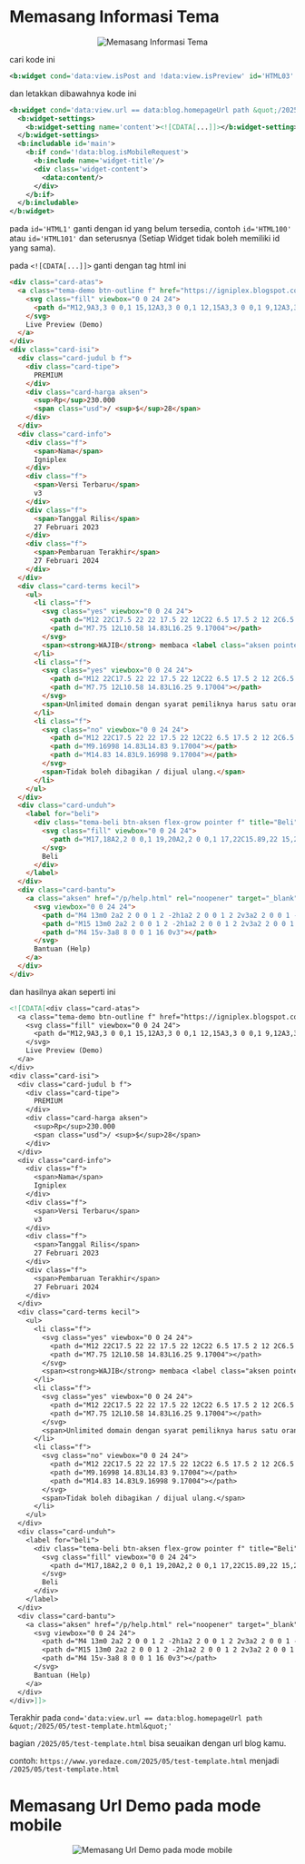 # Memasang Informasi Tema

<p align="center">
  <img src="https://blogger.googleusercontent.com/img/b/R29vZ2xl/AVvXsEgNTCzHTCD85E9HayKrkWp1dO-B7je83mZKPO2Pck_g3pznJFBxjFLSKMI_W1Jf2NHKDLt_1HUtSJ-BMXiLvnxjxh4iEzhxKMYPMg-uu0oWmgQngUPzMujsHKtIOhTZzWawckzS1HqpETrCNI6B1RE63qiwvVEpOtOHhRfY2wfPN5Dh8u7uvVaHSNCCdiY/s0/Screenshot%202025-05-18%20163004.png" alt="Memasang Informasi Tema">
</p>

cari kode ini
```xml
<b:widget cond='data:view.isPost and !data:view.isPreview' id='HTML03' locked='true' title='Trending Serupa' type='HTML' version='2' visible='true'>...</b:widget>
```

dan letakkan dibawahnya kode ini

```xml
<b:widget cond='data:view.url == data:blog.homepageUrl path &quot;/2025/05/test-template.html&quot;' id='HTML1' locked='false' title='Informasi Tema' type='HTML' visible='true'>
  <b:widget-settings>
    <b:widget-setting name='content'><![CDATA[...]]></b:widget-setting>
  </b:widget-settings>
  <b:includable id='main'>
    <b:if cond='!data:blog.isMobileRequest'>
      <b:include name='widget-title'/>
      <div class='widget-content'>
        <data:content/>
      </div>
    </b:if>
  </b:includable>
</b:widget>
```

pada `id='HTML1'` ganti dengan id yang belum tersedia, contoh `id='HTML100'` atau `id='HTML101'` dan seterusnya (Setiap Widget tidak boleh memiliki id yang sama).

pada `<![CDATA[...]]>` ganti dengan tag html ini 

```html
<div class="card-atas">
  <a class="tema-demo btn-outline f" href="https://igniplex.blogspot.com" rel="noopener" target="_blank" title="Demo Igniplex">
    <svg class="fill" viewbox="0 0 24 24">
      <path d="M12,9A3,3 0 0,1 15,12A3,3 0 0,1 12,15A3,3 0 0,1 9,12A3,3 0 0,1 12,9M12,4.5C17,4.5 21.27,7.61 23,12C21.27,16.39 17,19.5 12,19.5C7,19.5 2.73,16.39 1,12C2.73,7.61 7,4.5 12,4.5M3.18,12C4.83,15.36 8.24,17.5 12,17.5C15.76,17.5 19.17,15.36 20.82,12C19.17,8.64 15.76,6.5 12,6.5C8.24,6.5 4.83,8.64 3.18,12Z" fill="%2377828d"></path>
    </svg>
    Live Preview (Demo)
  </a>
</div>
<div class="card-isi">
  <div class="card-judul b f">
    <div class="card-tipe">
      PREMIUM
    </div>
    <div class="card-harga aksen">
      <sup>Rp</sup>230.000
      <span class="usd">/ <sup>$</sup>28</span>
    </div>
  </div>
  <div class="card-info">
    <div class="f">
      <span>Nama</span>
      Igniplex
    </div>
    <div class="f">
      <span>Versi Terbaru</span>
      v3
    </div>
    <div class="f">
      <span>Tanggal Rilis</span>
      27 Februari 2023
    </div>
    <div class="f">
      <span>Pembaruan Terakhir</span>
      27 Februari 2024
    </div>
  </div>
  <div class="card-terms kecil">
    <ul>
      <li class="f">
        <svg class="yes" viewbox="0 0 24 24">
          <path d="M12 22C17.5 22 22 17.5 22 12C22 6.5 17.5 2 12 2C6.5 2 2 6.5 2 12C2 17.5 6.5 22 12 22Z"></path>
          <path d="M7.75 12L10.58 14.83L16.25 9.17004"></path>
        </svg>
        <span><strong>WAJIB</strong> membaca <label class="aksen pointer" for="sk"><u>syarat dan ketentuan</u></label> yang berlaku sebelum membeli.</span>
      </li>
      <li class="f">
        <svg class="yes" viewbox="0 0 24 24">
          <path d="M12 22C17.5 22 22 17.5 22 12C22 6.5 17.5 2 12 2C6.5 2 2 6.5 2 12C2 17.5 6.5 22 12 22Z"></path>
          <path d="M7.75 12L10.58 14.83L16.25 9.17004"></path>
        </svg>
        <span>Unlimited domain dengan syarat pemiliknya harus satu orang yang sama.</span>
      </li>
      <li class="f">
        <svg class="no" viewbox="0 0 24 24">
          <path d="M12 22C17.5 22 22 17.5 22 12C22 6.5 17.5 2 12 2C6.5 2 2 6.5 2 12C2 17.5 6.5 22 12 22Z"></path>
          <path d="M9.16998 14.83L14.83 9.17004"></path>
          <path d="M14.83 14.83L9.16998 9.17004"></path>
        </svg>
        <span>Tidak boleh dibagikan / dijual ulang.</span>
      </li>
    </ul>
  </div>
  <div class="card-unduh">
    <label for="beli">
      <div class="tema-beli btn-aksen flex-grow pointer f" title="Beli">
        <svg class="fill" viewbox="0 0 24 24">
          <path d="M17,18A2,2 0 0,1 19,20A2,2 0 0,1 17,22C15.89,22 15,21.1 15,20C15,18.89 15.89,18 17,18M1,2H4.27L5.21,4H20A1,1 0 0,1 21,5C21,5.17 20.95,5.34 20.88,5.5L17.3,11.97C16.96,12.58 16.3,13 15.55,13H8.1L7.2,14.63L7.17,14.75A0.25,0.25 0 0,0 7.42,15H19V17H7C5.89,17 5,16.1 5,15C5,14.65 5.09,14.32 5.24,14.04L6.6,11.59L3,4H1V2M7,18A2,2 0 0,1 9,20A2,2 0 0,1 7,22C5.89,22 5,21.1 5,20C5,18.89 5.89,18 7,18M16,11L18.78,6H6.14L8.5,11H16Z"></path>
        </svg>
        Beli
      </div>
    </label>
  </div>
  <div class="card-bantu">
    <a class="aksen" href="/p/help.html" rel="noopener" target="_blank" title="Bantuan">
      <svg viewbox="0 0 24 24">
        <path d="M4 13m0 2a2 2 0 0 1 2 -2h1a2 2 0 0 1 2 2v3a2 2 0 0 1 -2 2h-1a2 2 0 0 1 -2 -2z"></path>
        <path d="M15 13m0 2a2 2 0 0 1 2 -2h1a2 2 0 0 1 2 2v3a2 2 0 0 1 -2 2h-1a2 2 0 0 1 -2 -2z"></path>
        <path d="M4 15v-3a8 8 0 0 1 16 0v3"></path>
      </svg>
      Bantuan (Help)
    </a>
  </div>
</div>
```
dan hasilnya akan seperti ini 

```xml
<![CDATA[<div class="card-atas">
  <a class="tema-demo btn-outline f" href="https://igniplex.blogspot.com" rel="noopener" target="_blank" title="Demo Igniplex">
    <svg class="fill" viewbox="0 0 24 24">
      <path d="M12,9A3,3 0 0,1 15,12A3,3 0 0,1 12,15A3,3 0 0,1 9,12A3,3 0 0,1 12,9M12,4.5C17,4.5 21.27,7.61 23,12C21.27,16.39 17,19.5 12,19.5C7,19.5 2.73,16.39 1,12C2.73,7.61 7,4.5 12,4.5M3.18,12C4.83,15.36 8.24,17.5 12,17.5C15.76,17.5 19.17,15.36 20.82,12C19.17,8.64 15.76,6.5 12,6.5C8.24,6.5 4.83,8.64 3.18,12Z" fill="%2377828d"></path>
    </svg>
    Live Preview (Demo)
  </a>
</div>
<div class="card-isi">
  <div class="card-judul b f">
    <div class="card-tipe">
      PREMIUM
    </div>
    <div class="card-harga aksen">
      <sup>Rp</sup>230.000
      <span class="usd">/ <sup>$</sup>28</span>
    </div>
  </div>
  <div class="card-info">
    <div class="f">
      <span>Nama</span>
      Igniplex
    </div>
    <div class="f">
      <span>Versi Terbaru</span>
      v3
    </div>
    <div class="f">
      <span>Tanggal Rilis</span>
      27 Februari 2023
    </div>
    <div class="f">
      <span>Pembaruan Terakhir</span>
      27 Februari 2024
    </div>
  </div>
  <div class="card-terms kecil">
    <ul>
      <li class="f">
        <svg class="yes" viewbox="0 0 24 24">
          <path d="M12 22C17.5 22 22 17.5 22 12C22 6.5 17.5 2 12 2C6.5 2 2 6.5 2 12C2 17.5 6.5 22 12 22Z"></path>
          <path d="M7.75 12L10.58 14.83L16.25 9.17004"></path>
        </svg>
        <span><strong>WAJIB</strong> membaca <label class="aksen pointer" for="sk"><u>syarat dan ketentuan</u></label> yang berlaku sebelum membeli.</span>
      </li>
      <li class="f">
        <svg class="yes" viewbox="0 0 24 24">
          <path d="M12 22C17.5 22 22 17.5 22 12C22 6.5 17.5 2 12 2C6.5 2 2 6.5 2 12C2 17.5 6.5 22 12 22Z"></path>
          <path d="M7.75 12L10.58 14.83L16.25 9.17004"></path>
        </svg>
        <span>Unlimited domain dengan syarat pemiliknya harus satu orang yang sama.</span>
      </li>
      <li class="f">
        <svg class="no" viewbox="0 0 24 24">
          <path d="M12 22C17.5 22 22 17.5 22 12C22 6.5 17.5 2 12 2C6.5 2 2 6.5 2 12C2 17.5 6.5 22 12 22Z"></path>
          <path d="M9.16998 14.83L14.83 9.17004"></path>
          <path d="M14.83 14.83L9.16998 9.17004"></path>
        </svg>
        <span>Tidak boleh dibagikan / dijual ulang.</span>
      </li>
    </ul>
  </div>
  <div class="card-unduh">
    <label for="beli">
      <div class="tema-beli btn-aksen flex-grow pointer f" title="Beli">
        <svg class="fill" viewbox="0 0 24 24">
          <path d="M17,18A2,2 0 0,1 19,20A2,2 0 0,1 17,22C15.89,22 15,21.1 15,20C15,18.89 15.89,18 17,18M1,2H4.27L5.21,4H20A1,1 0 0,1 21,5C21,5.17 20.95,5.34 20.88,5.5L17.3,11.97C16.96,12.58 16.3,13 15.55,13H8.1L7.2,14.63L7.17,14.75A0.25,0.25 0 0,0 7.42,15H19V17H7C5.89,17 5,16.1 5,15C5,14.65 5.09,14.32 5.24,14.04L6.6,11.59L3,4H1V2M7,18A2,2 0 0,1 9,20A2,2 0 0,1 7,22C5.89,22 5,21.1 5,20C5,18.89 5.89,18 7,18M16,11L18.78,6H6.14L8.5,11H16Z"></path>
        </svg>
        Beli
      </div>
    </label>
  </div>
  <div class="card-bantu">
    <a class="aksen" href="/p/help.html" rel="noopener" target="_blank" title="Bantuan">
      <svg viewbox="0 0 24 24">
        <path d="M4 13m0 2a2 2 0 0 1 2 -2h1a2 2 0 0 1 2 2v3a2 2 0 0 1 -2 2h-1a2 2 0 0 1 -2 -2z"></path>
        <path d="M15 13m0 2a2 2 0 0 1 2 -2h1a2 2 0 0 1 2 2v3a2 2 0 0 1 -2 2h-1a2 2 0 0 1 -2 -2z"></path>
        <path d="M4 15v-3a8 8 0 0 1 16 0v3"></path>
      </svg>
      Bantuan (Help)
    </a>
  </div>
</div>]]>
```

Terakhir pada `cond='data:view.url == data:blog.homepageUrl path &quot;/2025/05/test-template.html&quot;'` 

bagian `/2025/05/test-template.html` bisa seuaikan dengan url blog kamu. 

contoh: `https://www.yoredaze.com/2025/05/test-template.html` menjadi `/2025/05/test-template.html`

# Memasang Url Demo pada mode mobile

<p align="center">
  <img src="[https://blogger.googleusercontent.com/img/b/R29vZ2xl/AVvXsEgNTCzHTCD85E9HayKrkWp1dO-B7je83mZKPO2Pck_g3pznJFBxjFLSKMI_W1Jf2NHKDLt_1HUtSJ-BMXiLvnxjxh4iEzhxKMYPMg-uu0oWmgQngUPzMujsHKtIOhTZzWawckzS1HqpETrCNI6B1RE63qiwvVEpOtOHhRfY2wfPN5Dh8u7uvVaHSNCCdiY/s1600/Screenshot%202025-05-18%20163004.png](https://blogger.googleusercontent.com/img/b/R29vZ2xl/AVvXsEirpjamXeFBIwxtqdtB4uj3I0eyNpIlyHlVy5FPfNaAGkV3R9lMaQWV118DOUT1M7urPKreBJCgnXpoP1rUS-sg4k9ZvwAKeyO1VZLfnWrbM1_l423EMf-meSTc87wDx-Er_pw91-E_MaKw1-vBjOofJOkHfwyQ6_xK1r15mIy6XR3V-5NGzPcBYIknfIM/s0/Screenshot%202025-05-18%20223530.png)" alt="Memasang Url Demo pada mode mobile">
</p>
